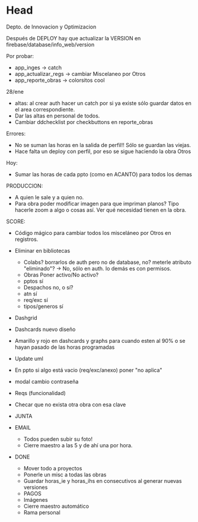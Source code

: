 # Head
Depto. de Innovacion y Optimizacion

Después de DEPLOY hay que actualizar la VERSION en firebase/database/info_web/version
 
 Por probar:
 - app_inges -> catch
 - app_actualizar_regs -> cambiar Miscelaneo por Otros
 - app_reporte_obras -> colorsitos cool
 
 28/ene 
  - altas: al crear auth hacer un catch por si ya existe sólo guardar datos en el area correspondiente. 
  - Dar las altas en personal de todos.
  - Cambiar ddchecklist por checkbuttons en reporte_obras
 
 Errores:
   - No se suman las horas en la salida de perfil!! Sólo se guardan las viejas.
   - Hace falta un deploy con perfil, por eso se sigue haciendo la obra Otros

Hoy:
  - Sumar las horas de cada ppto (como en ACANTO) para todos los demas

PRODUCCION:
  - A quien le sale y a quien no.
  - Para obra poder modificar imagen para que impriman planos? Tipo hacerle zoom a algo o cosas así. Ver qué necesidad tienen en la obra.

 
SCORE:
  - Código mágico para cambiar todos los misceláneo por Otros en registros.
  
  - Eliminar en bibliotecas
    - Colabs? borrarlos de auth pero no de database, no? meterle atributo "eliminado"? -> No, sólo en auth. lo demás es con permisos.
    - Obras Poner activo/No activo?
    - pptos sí
    - Despachos no, o sí?
    - atn sí
    - req/exc sí
    - tipos/generos sí
  - Dashgrid
  - Dashcards nuevo diseño
  - Amarillo y rojo en dashcards y graphs para cuando esten al 90% o se hayan pasado de las horas programadas
  - Update uml
  - En ppto si algo está vacio (req/exc/anexo) poner "no aplica"
  - modal cambio contraseña
  - Reqs (funcionalidad)
  - Checar que no exista otra obra con esa clave

- JUNTA
  
- EMAIL
  - Todos pueden subir su foto!
  - Cierre maestro a las 5 y de ahí una por hora.
  
- DONE
  - Mover todo a proyectos
  - Ponerle un misc a todas las obras
  - Guardar horas_ie y horas_ihs en consecutivos al generar nuevas versiones
  - PAGOS
  - Imágenes
  - Cierre maestro automático
  - Rama personal
